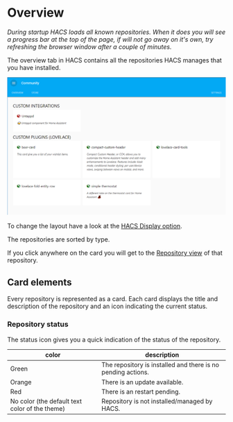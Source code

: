 # Overview

_During startup HACS loads all known repositories. When it does you will see a progress bar at the top of the page, if will not go away on it's own, try refreshing the browser window after a couple of minutes._

The overview tab in HACS contains all the repositories HACS manages that you have installed.

![overview](../images/overview.png)

To change the layout have a look at the [HACS Display option](../settings/#hacs-option-display).

The repositories are sorted by type.

If you click anywhere on the card you will get to the [Repository view](./repository.md) of that repository.

## Card elements

Every repository is represented as a card. Each card displays the title and description of the repository and an icon indicating the current status.

### Repository status

The status icon gives you a quick indication of the status of the repository.

color | description
-- | --
Green | The repository is installed and there is no pending actions.
Orange | There is an update available.
Red | There is an restart pending.
No color (the default text color of the theme) | Repository is not installed/managed by HACS.

<!-- Disable sidebar -->
<script>
let sidebar = document.getElementsByClassName("col-md-3")[0];
sidebar.parentNode.removeChild(sidebar);
document.getElementsByClassName("col-md-9")[0].style['padding-left'] = "0";
</script>
<!-- Disable sidebar -->
